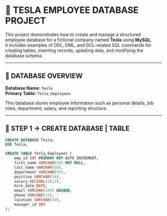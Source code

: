 # 🚀 TESLA EMPLOYEE DATABASE PROJECT

This project demonstrates how to create and manage a structured employee database for a fictional company named **Tesla** using **MySQL**.  
It includes examples of DDL, DML, and DCL-related SQL commands for creating tables, inserting records, updating data, and modifying the database schema.

---

## 📁 DATABASE OVERVIEW

**Database Name:** `Tesla`  
**Primary Table:** `Tesla_Employees`

This database stores employee information such as personal details, job roles, department, salary, and reporting structure.

---

## 🧱 STEP 1 -> CREATE DATABASE | TABLE  

```sql
CREATE DATABASE Tesla;
USE Tesla;

CREATE TABLE Tesla_Employees (
    emp_id INT PRIMARY KEY AUTO_INCREMENT,
    first_name VARCHAR(50) NOT NULL,
    last_name VARCHAR(50),
    department VARCHAR(50),
    position VARCHAR(50),
    salary DECIMAL(10,2),
    hire_date DATE,
    email VARCHAR(100) UNIQUE,
    phone VARCHAR(15),
    location VARCHAR(50),
    manager_id INT
);

